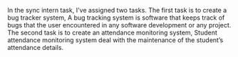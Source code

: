 In the sync intern task, I've assigned two tasks. The first task is to create a bug tracker system, A bug tracking system is software that keeps track of bugs that the user encountered in any software development or any project. The second task is to create an attendance monitoring system, Student attendance monitoring system deal with the maintenance of the student’s attendance details.
